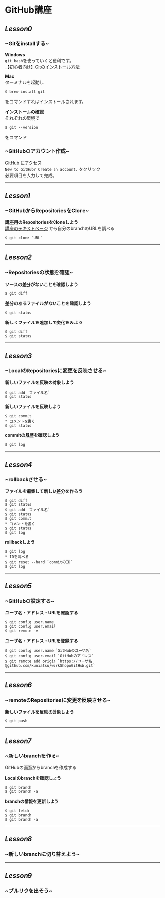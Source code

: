 # GitHub講座


## *Lesson0*  

### **~Gitをinstallする~**
**Windows**  
`git bash`を使っていくと便利です。  
[【初心者向け】Gitのインストール方法](https://eng-entrance.com/git-install)  


**Mac**  
ターミナルを起動し
```
$ brew install git
```
をコマンドすればインストールされます。


**インストールの確認**  
それぞれの環境で
```
$ git --version
```
をコマンド





### **~GitHubのアカウント作成~**  
[GitHub](https://github.com/login)   にアクセス  
`New to GitHub? Create an account.` をクリック   
必要項目を入力して完成。   

---


## *Lesson1*  

### **~GitHubからRepositoriesをClone~** 

**講座用のRepositoriesをCloneしよう**  
[講座のテキストページ](https://github.com/kuniatsu/workShop) から自分のbranchのURLを調べる
```
$ git clone `URL`
```


---


## *Lesson2*  

### **~Repositoriesの状態を確認~** 

**ソースの差分がないことを確認しよう**  
```
$ git diff
```

**差分のあるファイルがないことを確認しよう**  
```
$ git status
```

**新しくファイルを追加して変化をみよう**  
```
$ git diff
$ git status
```


---


## *Lesson3*  

### **~LocalのRepositoriesに変更を反映させる~** 

**新しいファイルを反映の対象しよう**  
```
$ git add `ファイル名`
$ git status
```

**新しいファイルを反映しよう**  
```
$ git commit
* コメントを書く
$ git status
```


**commitの履歴を確認しよう**  
```
$ git log
```


---


## *Lesson4*  

### **~rollbackさせる~** 

**ファイルを編集して新しい差分を作ろう**  
```
$ git diff
$ git status
$ git add `ファイル名`
$ git status
$ git commit
* コメントを書く
$ git status
$ git log
```

**rollbackしよう**  
```
$ git log
* IDを調べる
$ git reset --hard `commitのID`
$ git log
```



---


## *Lesson5*  

### **~GitHubの設定する~** 

**ユーザ名・アドレス・URLを確認する**  
```
$ git config user.name
$ git config user.email
$ git remote -v
```

**ユーザ名・アドレス・URLを登録する**  
```
$ git config user.name `GitHubのユーザ名`
$ git config user.email `GitHubのアドレス`
$ git remote add origin `https://ユーザ名@github.com/kuniatsu/workShopoGitHub.git`
```

---


## *Lesson6*  

### **~remoteのRepositoriesに変更を反映させる~** 

**新しいファイルを反映の対象しよう**  
```
$ git push
```

---


## *Lesson7*  

### **~新しいbranchを作る~** 
GitHubの画面からbranchを作成する

**Localのbranchを確認しよう**  
```
$ git branch
$ git branch -a
```

**branchの情報を更新しよう**  
```
$ git fetch
$ git branch
$ git branch -a
```



---


## *Lesson8*  

### **~新しいbranchに切り替えよう~** 

---


## *Lesson9*  

### **~プルリクを出そう~** 



